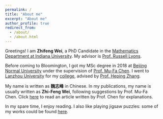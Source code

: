 ```yaml
---
permalink: /
title: "About me"
excerpt: "About me"
author_profile: true
redirect_from: 
  - /about/
  - /about.html
---
```


Greetings! I am **Zhifeng Wei**, a PhD Candidate in the [Mathematics Department at Indiana University](https://math.indiana.edu/). My advisor is [Prof. Russell Lyons](https://rdlyons.pages.iu.edu/).

Before coming to Bloomington, I got my MSc degree in 2018 at [Beijing Normal University](http://math.bnu.edu.cn/) under the supervision of [Prof. Mu-Fa Chen](http://math0.bnu.edu.cn/~chenmf/main_eng.htm). I went to [Lanzhou University](https://en.lzu.edu.cn/) for my [college](http://chc.lzu.edu.cn/), advised by [Prof. Heping Zhang](http://mathteacher.lzu.edu.cn/system/teacherprofileqtenglish/content.jsp?id=154). 

My name is written as **魏志峰** in Chinese. In my publications, my name is usually written as **Zhi-Feng Wei**, following suggestions by Prof. Mu-Fa Chen. Click [here](http://math0.bnu.edu.cn/~chenmf/files/SciPopul/19Name-of-Chinese.pdf) to read an article written by Prof. Chen for explanations.

In my spare time, I enjoy reading.<!--[Dream of the Red Chamber](https://en.wikipedia.org/wiki/Dream_of_the_Red_Chamber) is my favorite novel.--> I also like playing jigsaw puzzles: some of my works could be found [here](https://zf-wei.github.io/posts/2021/12/puzzles/).  
